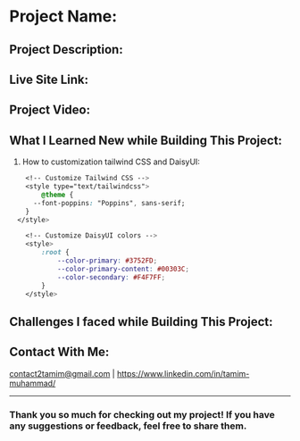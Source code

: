 # Project Name:

## Project Description: 

## Live Site Link:

## Project Video:

## What I Learned New while Building This Project:

1. How to customization tailwind CSS and DaisyUI:  
```css
    <!-- Customize Tailwind CSS -->
    <style type="text/tailwindcss">
        @theme {
      --font-poppins: "Poppins", sans-serif;
    }
  </style>

    <!-- Customize DaisyUI colors -->
    <style>
        :root {
            --color-primary: #3752FD;
            --color-primary-content: #00303C;
            --color-secondary: #F4F7FF;
        }
    </style>
```  


## Challenges I faced while Building This Project:


## Contact With Me: 

contact2tamim@gmail.com | https://www.linkedin.com/in/tamim-muhammad/

---

### Thank you so much for checking out my project! If you have any suggestions or feedback, feel free to share them.

